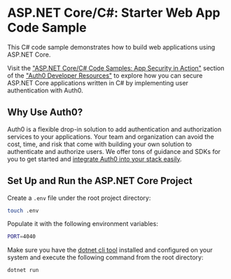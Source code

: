 # ASP.NET Core/C#: Starter Web App Code Sample

This C# code sample demonstrates how to build web applications using ASP.NET Core.

Visit the ["ASP.NET Core/C# Code Samples: App Security in Action"](https://developer.auth0.com/resources/code-samples/web-app/aspnet-core) section of the ["Auth0 Developer Resources"](https://developer.auth0.com/resources) to explore how you can secure ASP.NET Core applications written in C# by implementing user authentication with Auth0.

## Why Use Auth0?

Auth0 is a flexible drop-in solution to add authentication and authorization services to your applications. Your team and organization can avoid the cost, time, and risk that come with building your own solution to authenticate and authorize users. We offer tons of guidance and SDKs for you to get started and [integrate Auth0 into your stack easily](https://developer.auth0.com/resources/code-samples/full-stack).

## Set Up and Run the ASP.NET Core Project

Create a `.env` file under the root project directory:

```bash
touch .env
```

Populate it with the following environment variables:

```bash
PORT=4040
```

Make sure you have the [dotnet cli tool](https://docs.microsoft.com/en-us/dotnet/core/tools/) installed and configured on your system and execute the following command from the root directory:

```bash
dotnet run
```
